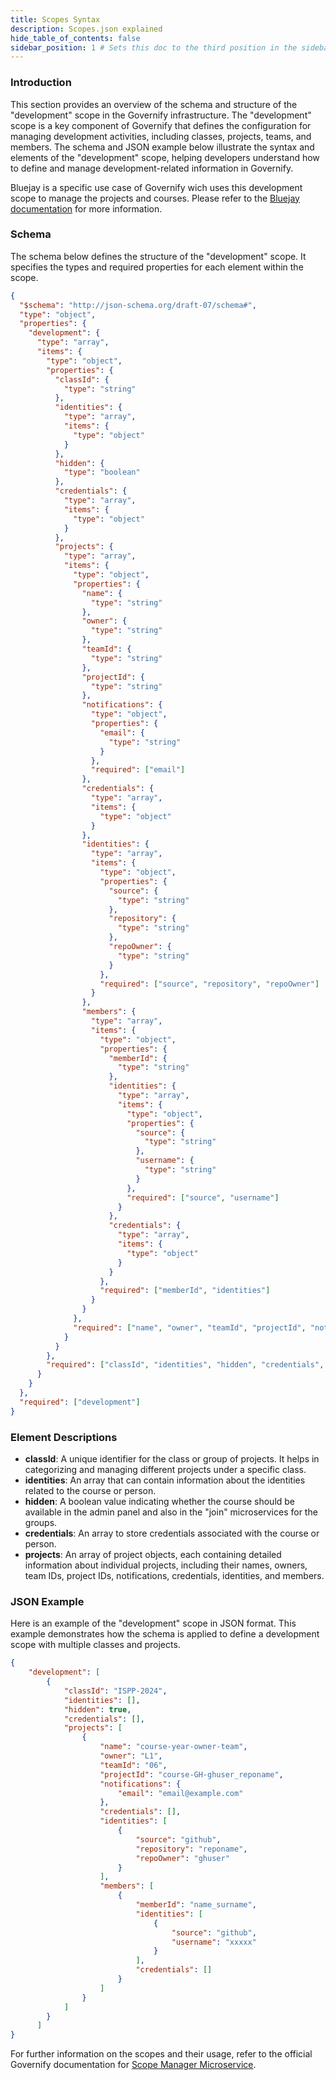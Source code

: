 ```yaml
---
title: Scopes Syntax
description: Scopes.json explained
hide_table_of_contents: false
sidebar_position: 1 # Sets this doc to the third position in the sidebar
---
```




### Introduction

This section provides an overview of the schema and structure of the "development" scope in the Governify infrastructure. The "development" scope is a key component of Governify that defines the configuration for managing development activities, including classes, projects, teams, and members. The schema and JSON example below illustrate the syntax and elements of the "development" scope, helping developers understand how to define and manage development-related information in Governify. 

Bluejay is a specific use case of Governify wich uses this development scope to manage the projects and courses. Please refer to the [Bluejay documentation](https://docs.bluejay.governify.io/) for more information.

### Schema

The schema below defines the structure of the "development" scope. It specifies the types and required properties for each element within the scope.
```json
{
  "$schema": "http://json-schema.org/draft-07/schema#",
  "type": "object",
  "properties": {
    "development": {
      "type": "array",
      "items": {
        "type": "object",
        "properties": {
          "classId": {
            "type": "string"
          },
          "identities": {
            "type": "array",
            "items": {
              "type": "object"
            }
          },
          "hidden": {
            "type": "boolean"
          },
          "credentials": {
            "type": "array",
            "items": {
              "type": "object"
            }
          },
          "projects": {
            "type": "array",
            "items": {
              "type": "object",
              "properties": {
                "name": {
                  "type": "string"
                },
                "owner": {
                  "type": "string"
                },
                "teamId": {
                  "type": "string"
                },
                "projectId": {
                  "type": "string"
                },
                "notifications": {
                  "type": "object",
                  "properties": {
                    "email": {
                      "type": "string"
                    }
                  },
                  "required": ["email"]
                },
                "credentials": {
                  "type": "array",
                  "items": {
                    "type": "object"
                  }
                },
                "identities": {
                  "type": "array",
                  "items": {
                    "type": "object",
                    "properties": {
                      "source": {
                        "type": "string"
                      },
                      "repository": {
                        "type": "string"
                      },
                      "repoOwner": {
                        "type": "string"
                      }
                    },
                    "required": ["source", "repository", "repoOwner"]
                  }
                },
                "members": {
                  "type": "array",
                  "items": {
                    "type": "object",
                    "properties": {
                      "memberId": {
                        "type": "string"
                      },
                      "identities": {
                        "type": "array",
                        "items": {
                          "type": "object",
                          "properties": {
                            "source": {
                              "type": "string"
                            },
                            "username": {
                              "type": "string"
                            }
                          },
                          "required": ["source", "username"]
                        }
                      },
                      "credentials": {
                        "type": "array",
                        "items": {
                          "type": "object"
                        }
                      }
                    },
                    "required": ["memberId", "identities"]
                  }
                }
              },
              "required": ["name", "owner", "teamId", "projectId", "notifications", "identities", "members"]
            }
          }
        },
        "required": ["classId", "identities", "hidden", "credentials", "projects"]
      }
    }
  },
  "required": ["development"]
}
```

### Element Descriptions

- **classId**: A unique identifier for the class or group of projects. It helps in categorizing and managing different projects under a specific class.
- **identities**: An array that can contain information about the identities related to the course or person.
- **hidden**: A boolean value indicating whether the course should be available in the admin panel and also in the "join" microservices for the groups.
- **credentials**: An array to store credentials associated with the course or person.
- **projects**: An array of project objects, each containing detailed information about individual projects, including their names, owners, team IDs, project IDs, notifications, credentials, identities, and members.


### JSON Example
Here is an example of the "development" scope in JSON format. This example demonstrates how the schema is applied to define a development scope with multiple classes and projects.

```json
{
    "development": [
        {
            "classId": "ISPP-2024",
            "identities": [],
            "hidden": true,
            "credentials": [],
            "projects": [
                {
                    "name": "course-year-owner-team",
                    "owner": "L1",
                    "teamId": "06",
                    "projectId": "course-GH-ghuser_reponame",
                    "notifications": {
                        "email": "email@example.com"
                    },
                    "credentials": [],
                    "identities": [
                        {
                            "source": "github",
                            "repository": "reponame",
                            "repoOwner": "ghuser"
                        }
                    ],
                    "members": [
                        {
                            "memberId": "name_surname",
                            "identities": [
                                {
                                    "source": "github",
                                    "username": "xxxxx"
                                }
                            ],
                            "credentials": []
                        }
                    ]
                }
            ]
        }
      ]
}


```
For further information on the scopes and their usage, refer to the official Governify documentation for [Scope Manager Microservice](../development/services/scopes-manager.md).
